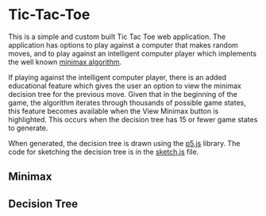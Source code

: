 # Tic-Tac-Toe
This is a simple and custom built Tic Tac Toe web application. The application has options to play against a computer that makes random moves, and  to play against an intelligent computer player which implements the well known [minimax algorithm](https://cs.stanford.edu/people/eroberts/courses/soco/projects/2003-04/intelligent-search/minimax.html). 

If playing against the intelligent computer player, there is an added educational feature which gives the user an option to view the minimax decision tree for the previous move.  Given that in the beginning of the game, the algorithm iterates through thousands of possible game states, this feature becomes available when the View Minimax button is highlighted.  This occurs when the decision tree has 15 or fewer game states to generate.

When generated, the decision tree is drawn using the [p5.js](https://github.com/processing/p5.js) library.  The code for sketching the decision tree is in the [sketch.js](js/sketch.js) file.

## Minimax

## Decision Tree